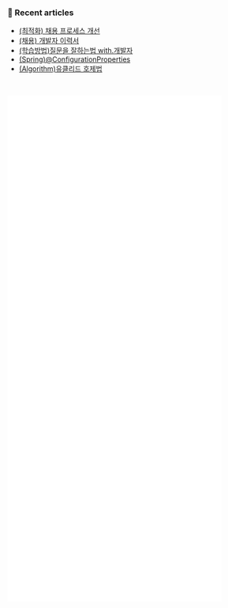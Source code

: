 ### 📖 Recent articles
<!-- BLOG-POST-LIST:START -->
- [&lpar;최적화&rpar; 채용 프로세스 개선](https://crispindeity.github.io/posts/(%EC%B5%9C%EC%A0%81%ED%99%94)-%EC%B1%84%EC%9A%A9-%ED%94%84%EB%A1%9C%EC%84%B8%EC%8A%A4-%EA%B0%9C%EC%84%A0/)
- [&lpar;채용&rpar; 개발자 이력서](https://crispindeity.github.io/posts/(%EC%B1%84%EC%9A%A9)-%EA%B0%9C%EB%B0%9C%EC%9E%90-%EC%9D%B4%EB%A0%A5%EC%84%9C/)
- [&lpar;학습방법&rpar;질문을 잘하는법 with.개발자](https://crispindeity.github.io/posts/(%EC%9D%B4%EB%AA%A8%EC%A0%80%EB%AA%A8)%EC%A7%88%EB%AC%B8%EC%9D%84-%EC%9E%98%ED%95%98%EB%8A%94%EB%B2%95-with.%EA%B0%9C%EB%B0%9C%EC%9E%90/)
- [&lpar;Spring&rpar;@ConfigurationProperties](https://crispindeity.github.io/posts/(Spring)@ConfigurationProperties/)
- [&lpar;Algorithm&rpar;유클리드 호제법](https://crispindeity.github.io/posts/(Algorithm)%EC%9C%A0%ED%81%B4%EB%A6%AC%EB%93%9C-%ED%98%B8%EC%A0%9C%EB%B2%95/)
<!-- BLOG-POST-LIST:END -->

</br>

![Metrics](/github-metrics.svg)
